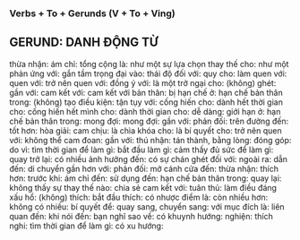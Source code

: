 ### Verbs + To + Gerunds (V + To + Ving) 
## GERUND: DANH ĐỘNG TỪ

thừa nhận: 
ám chỉ: 
tổng cộng là: 
như một sự lựa chọn thay thế cho: 
như một phản ứng với: 
gắn tầm trọng đại vào: 
thái độ đối với: 
quy cho: 
làm quen với: 
quen với: 
trở nên quen với: 
đồng ý với: 
là một trở ngại cho: 
(không) ghét: 
gần với: 
cam kết với: 
cam kết với bản thân: 
bị hạn chế ở: 
hạn chế bản thân trong: 
(không) tạo điều kiện: 
tận tụy với: 
cống hiến cho: 
dành hết thời gian cho: 
cống hiến hết mình cho: 
dành thời gian cho: 
dễ dàng: 
giới hạn ở: 
hạn chế bản thân trong: 
mong đợi: 
mong đợi: 
gần với: 
phản đối: 
trên đường đến: 
tốt hơn: 
hòa giải: 
cam chịu: 
là chìa khóa cho: 
là bí quyết cho: 
trở nên quen với: 
không thể cam đoan: 
gần với: 
thú nhận: 
tán thành, bằng lòng: 
đóng góp: 
do vì: 
tìm thời gian để làm gì: 
bắt đầu làm gì: 
cảm thấy đủ sức để làm gì: 
quay trở lại: 
có nhiều ảnh hưởng đến: 
có sự chán ghét đối với: 
ngoài ra: 
dẫn đến: 
di chuyển gần hơn với: 
phản đối: 
mở cánh cửa đến: 
thừa nhận: 
thích hơn: 
trước khi: 
ám chỉ đến: 
sử dụng đến: 
hạn chế bản thân trong: 
quay lại: 
không thấy sự thay thế nào: 
chia sẻ cam kết với: 
tuân thủ: 
làm điều đáng xấu hổ: 
(không) thích: 
bắt đầu thích: 
có nhược điểm là: 
còn nhiều hơn: 
không có nhiều: 
bí quyết để: 
quay sang, chuyển sang: 
với mục đích là: 
liên quan đến: 
khi nói đến: 
bạn nghĩ sao về: 
có khuynh hướng: 
nghiện: 
thích nghi: 
tìm thời gian để làm gì: 
có xu hướng: 